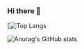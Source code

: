 ### Hi there 👋
[![Top Langs](https://github-readme-stats.vercel.app/api/top-langs/?username=rodrigues.carinaSI&layout=compact&show_icons=true&theme=radical)

![Anurag's GitHub stats](https://github-readme-stats.vercel.app/api?username=rodriguescarinaSI&show_icons=true&theme=radical)
<!--
**rodriguescarinaSI/rodriguescarinaSI** is a ✨ _special_ ✨ repository because its `README.md` (this file) appears on your GitHub profile.

Here are some ideas to get you started:

- 🔭 I’m currently working on ...
- 🌱 I’m currently learning ...
- 👯 I’m looking to collaborate on ...
- 🤔 I’m looking for help with ...
- 💬 Ask me about ...
- 📫 How to reach me: ...
- 😄 Pronouns: ...
- ⚡ Fun fact: ...
-->
